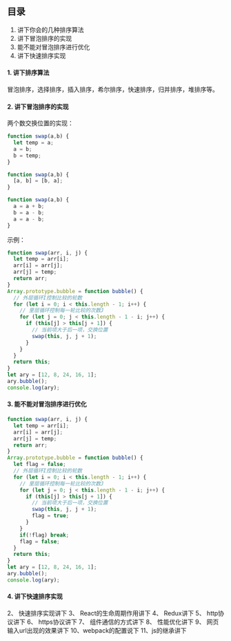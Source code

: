 ## 目录

1. 讲下你会的几种排序算法
2. 讲下冒泡排序的实现
3. 能不能对冒泡排序进行优化
4. 讲下快速排序实现

#### 1. 讲下排序算法

冒泡排序，选择排序，插入排序，希尔排序，快速排序，归并排序，堆排序等。

#### 2. 讲下冒泡排序的实现

两个数交换位置的实现：

  ```javascript
  function swap(a,b) {
    let temp = a;
    a = b;
    b = temp;
  }

  function swap(a,b) {
    [a, b] = [b, a];
  }

  function swap(a,b) {
    a = a + b;
    b = a - b;
    a = a - b;
  }
  ```

示例：

  ```javascript
  function swap(arr, i, j) {
    let temp = arr[i];
    arr[i] = arr[j];
    arr[j] = temp;
    return arr;
  }
  Array.prototype.bubble = function bubble() {
    // 外层循环I控制比较的轮数
    for (let i = 0; i < this.length - 1; i++) {
      // 里层循环控制每一轮比较的次数J
      for (let j = 0; j < this.length - 1 - i; j++) {
        if (this[j] > this[j + 1]) {
          // 当前项大于后一项，交换位置
          swap(this, j, j + 1);
        }
      }
    }
    return this;
  }
  let ary = [12, 8, 24, 16, 1];
  ary.bubble();
  console.log(ary);
  ```

#### 3. 能不能对冒泡排序进行优化

  ```javascript
  function swap(arr, i, j) {
    let temp = arr[i];
    arr[i] = arr[j];
    arr[j] = temp;
    return arr;
  }
  Array.prototype.bubble = function bubble() {
    let flag = false;
    // 外层循环I控制比较的轮数
    for (let i = 0; i < this.length - 1; i++) {
      // 里层循环控制每一轮比较的次数J
      for (let j = 0; j < this.length - 1 - i; j++) {
        if (this[j] > this[j + 1]) {
          // 当前项大于后一项，交换位置
          swap(this, j, j + 1);
          flag = true;
        }
      }
      if(!flag) break;
      flag = false;
    }
    return this;
  }
  let ary = [12, 8, 24, 16, 1];
  ary.bubble();
  console.log(ary);
  ```

#### 4. 讲下快速排序实现


2、	快速排序实现讲下
3、	React的生命周期作用讲下
4、	Redux讲下
5、	http协议讲下
6、	https协议讲下
7、	组件通信的方式讲下
8、	性能优化讲下
9、	网页输入url出现的效果讲下
10、webpack的配置说下
11、js的继承讲下
